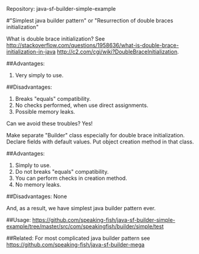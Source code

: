 Repository: java-sf-builder-simple-example

#"Simplest java builder pattern" or "Resurrection of double braces initialization"

What is double brace initialization?
See <http://stackoverflow.com/questions/1958636/what-is-double-brace-initialization-in-java> <http://c2.com/cgi/wiki?DoubleBraceInitialization>.

##Advantages:
1. Very simply to use.

##Disadvantages:
1. Breaks "equals" compatibility.
2. No checks performed, when use direct assignments. 
3. Possible memory leaks.

Can we avoid these troubles? Yes!

Make separate "Builder" class especially for double brace initialization.
Declare fields with default values.
Put object creation method in that class.

##Advantages:
1. Simply to use.
2. Do not breaks "equals" compatibility.
3. You can perform checks in creation method. 
4. No memory leaks.

##Disadvantages:
None

And, as a result, we have simplest java builder pattern ever.

##Usage:
<https://github.com/speaking-fish/java-sf-builder-simple-example/tree/master/src/com/speakingfish/builder/simple/test>

##Related:
For most complicated java builder pattern see <https://github.com/speaking-fish/java-sf-builder-mega>
